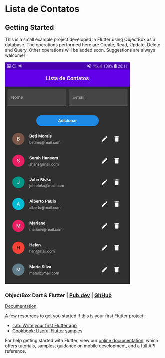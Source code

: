 # Lista de Contatos 

## Getting Started

This is a small example project developed in Flutter using ObjectBox as a database.
The operations performed here are Create, Read, Update, Delete and Query.
Other operations will be added soon. Suggestions are always welcome!

<img src="https://github.com/binhodev/contactlist/blob/master/contact_list.jpg" width="400">

### ObjectBox Dart & Flutter | [Pub.dev](https://pub.dev/packages/objectbox) | [GitHub](https://github.com/objectbox/objectbox-dart)

[Documentation](https://github.com/objectbox/objectbox-dart/blob/main/objectbox/example/README.md)

A few resources to get you started if this is your first Flutter project:

- [Lab: Write your first Flutter app](https://flutter.dev/docs/get-started/codelab)
- [Cookbook: Useful Flutter samples](https://flutter.dev/docs/cookbook)

For help getting started with Flutter, view our
[online documentation](https://flutter.dev/docs), which offers tutorials,
samples, guidance on mobile development, and a full API reference.
